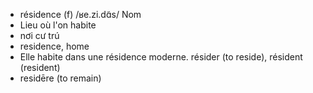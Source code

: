 - résidence (f)	/ʁe.zi.dɑ̃s/	Nom	
- Lieu où l'on habite	
- nơi cư trú	
- residence, home	
- Elle habite dans une résidence moderne.	résider (to reside), résident (resident)	
- residēre (to remain)















